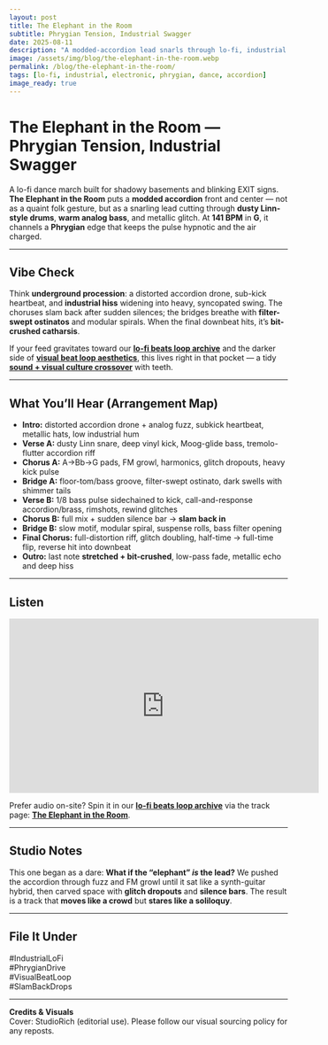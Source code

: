 ```yaml
---
layout: post
title: The Elephant in the Room
subtitle: Phrygian Tension, Industrial Swagger
date: 2025-08-11
description: "A modded-accordion lead snarls through lo-fi, industrial textures — Phrygian-dark chords, slam-back drops, and bit-crushed echoes at 141 BPM."
image: /assets/img/blog/the-elephant-in-the-room.webp
permalink: /blog/the-elephant-in-the-room/
tags: [lo-fi, industrial, electronic, phrygian, dance, accordion]
image_ready: true
---
```


# The Elephant in the Room — Phrygian Tension, Industrial Swagger

A lo-fi dance march built for shadowy basements and blinking EXIT signs. **The Elephant in the Room** puts a **modded accordion** front and center — not as a quaint folk gesture, but as a snarling lead cutting through **dusty Linn-style drums**, **warm analog bass**, and metallic glitch. At **141 BPM** in **G**, it channels a **Phrygian** edge that keeps the pulse hypnotic and the air charged.

---

## Vibe Check

Think **underground procession**: a distorted accordion drone, sub-kick heartbeat, and **industrial hiss** widening into heavy, syncopated swing. The choruses slam back after sudden silences; the bridges breathe with **filter-swept ostinatos** and modular spirals. When the final downbeat hits, it’s **bit-crushed catharsis**.

If your feed gravitates toward our **[lo-fi beats loop archive](/tracks/)** and the darker side of **[visual beat loop aesthetics](/tags/visual-beat-loop/)**, this lives right in that pocket — a tidy **[sound + visual culture crossover](/tags/crossovers/)** with teeth.

---

## What You’ll Hear (Arrangement Map)

- **Intro:** distorted accordion drone + analog fuzz, subkick heartbeat, metallic hats, low industrial hum
- **Verse A:** dusty Linn snare, deep vinyl kick, Moog-glide bass, tremolo-flutter accordion riff
- **Chorus A:** A→Bb→G pads, FM growl, harmonics, glitch dropouts, heavy kick pulse
- **Bridge A:** floor-tom/bass groove, filter-swept ostinato, dark swells with shimmer tails
- **Verse B:** 1/8 bass pulse sidechained to kick, call-and-response accordion/brass, rimshots, rewind glitches
- **Chorus B:** full mix + sudden silence bar → **slam back in**
- **Bridge B:** slow motif, modular spiral, suspense rolls, bass filter opening
- **Final Chorus:** full-distortion riff, glitch doubling, half-time → full-time flip, reverse hit into downbeat
- **Outro:** last note **stretched + bit-crushed**, low-pass fade, metallic echo and deep hiss

---

## Listen

<iframe width="560" height="315" src="https://www.youtube.com/embed/SBQe4tUjevE" title="The Elephant in the Room — StudioRich" frameborder="0" allow="accelerometer; autoplay; clipboard-write; encrypted-media; gyroscope; picture-in-picture; web-share" referrerpolicy="strict-origin-when-cross-origin" allowfullscreen></iframe>

Prefer audio on-site? Spin it in our **[lo-fi beats loop archive](/tracks/)** via the track page: **[The Elephant in the Room](/tracks/phrygian-elephant/)**.

---

## Studio Notes

This one began as a dare: **What if the “elephant” _is_ the lead?** We pushed the accordion through fuzz and FM growl until it sat like a synth-guitar hybrid, then carved space with **glitch dropouts** and **silence bars**. The result is a track that **moves like a crowd** but **stares like a soliloquy**.

---

## File It Under

#IndustrialLoFi  
#PhrygianDrive  
#VisualBeatLoop  
#SlamBackDrops

---

**Credits & Visuals**  
Cover: StudioRich (editorial use). Please follow our visual sourcing policy for any reposts.
